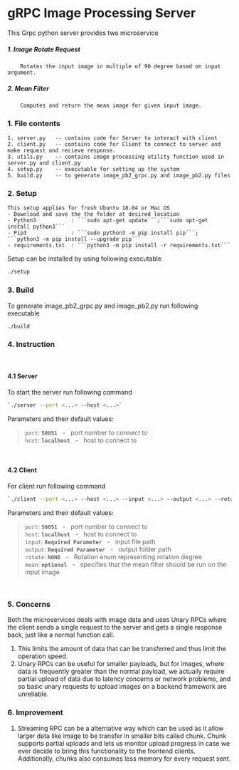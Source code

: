# gRPC Image Processing Server

This Grpc python server provides two microservice 
##### 1. Image Rotate Request
        Rotates the input image in multiple of 90 degree based on input argument.
##### 2. Mean Filter
        Computes and return the mean image for given input image.



### 1. File contents

    1. server.py   -- contains code for Server to interact with client 
    2. client.py   -- contains code for Client to connect to server and make request and recieve response.
    3. utils.py    -- contains image processing utility function used in server.py and client.py
    4. setup.py    -- executable for setting up the system
    5. build.py    -- to generate image_pb2_grpc.py and image_pb2.py files


### 2. Setup

    This setup applies for fresh Ubuntu 18.04 or Mac OS
    - Download and save the the folder at desired location
    - Python3           : ```sudo apt-get update```;```sudo apt-get install python3```
    - Pip3              : ```sudo python3 -m pip install pip```; ```python3 -m pip install --upgrade pip```
    - requirements.txt  : ```python3 -m pip install -r requirements.txt```

Setup can be installed by using following executable
```bash
./setup
```

### 3. Build
To generate image_pb2_grpc.py and image_pb2.py run following executable
```bash
./build
```

### 4. Instruction
</br>

#### 4.1 Server 
To start the server run following command
```bash
`./server --port <...> --host <...>`
```
Parameters and their default values:

>```port```: **```50051```** &nbsp; - &nbsp; port number to connect to <br/>
>```host```: **```localhost```** &nbsp; - &nbsp; host to connect to <br/>
</br>

#### 4.2 Client
For client run following command
```bash
`./client --port <...> --host <...> --input <...> --output <...> --rotate <...> --mean`
```
Parameters and their default values:

>```port```: **```50051```** &nbsp; - &nbsp; port number to connect to <br/>
>```host```: **```localhost```** &nbsp; - &nbsp; host to connect to <br/>
>```input```: **```Required Parameter```** &nbsp; - &nbsp; input file path <br/>
>```output```: **```Required Parameter```** &nbsp; - &nbsp; output folder path <br/>
>```rotate```: **```NONE```** &nbsp; - &nbsp; Rotation enum representing rotation degree  <br/>
>```mean```: **```optional```** &nbsp; - &nbsp; specifies that the mean filter should be
run on the input image  <br/>
</br>

### 5. Concerns

Both the microservices deals with image data and uses Unary RPCs where the client sends 
a single request to the server and gets a single response back, just like a normal function call. 
1. This limits the amount of data that can be transferred and thus limit the operation speed.
2. Unary RPCs can be useful for smaller payloads, but for images, where data is frequently greater 
than the normal payload, we actually require partial upload of data due to latency concerns or network problems, 
and so basic unary requests to upload images on a backend framework are unreliable. 

### 6. Improvement 
1. Streaming RPC can be a alternative way which can be used as it allow larger data like image
to be transfer in smaller bits called chunk. Chunk supports partial uploads and lets us monitor 
upload progress in case we ever decide to bring this functionality to the frontend clients. 
Additionally, chunks also consumes less memory for every request sent. 
